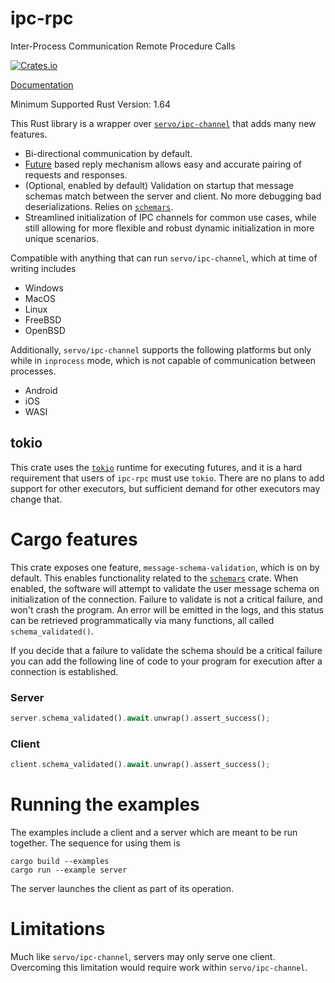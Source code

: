 # ipc-rpc

Inter-Process Communication Remote Procedure Calls

[![Crates.io](https://img.shields.io/crates/v/ipc-rpc.svg)](https://crates.io/crates/ipc-rpc/)

[Documentation](https://docs.rs/ipc-rpc/)

Minimum Supported Rust Version: 1.64

This Rust library is a wrapper over [`servo/ipc-channel`](https://github.com/servo/ipc-channel) that adds many new features.

- Bi-directional communication by default.
- [Future](https://doc.rust-lang.org/stable/std/future/trait.Future.html) based reply mechanism allows easy and accurate pairing of requests and responses.
- (Optional, enabled by default) Validation on startup that message schemas match between the server and client. No more debugging bad deserializations. Relies on [`schemars`](https://crates.io/crates/schemars).
- Streamlined initialization of IPC channels for common use cases, while still allowing for more flexible and robust dynamic initialization in more unique scenarios.

Compatible with anything that can run `servo/ipc-channel`, which at time of writing includes

- Windows
- MacOS
- Linux
- FreeBSD
- OpenBSD

Additionally, `servo/ipc-channel` supports the following platforms but only while in `inprocess` mode, which is not capable of communication between processes.

- Android
- iOS
- WASI

## tokio

This crate uses the [`tokio`](https://crates.io/crates/tokio) runtime for executing futures, and it is a hard requirement that users of `ipc-rpc` must use `tokio`. There are no plans to add support for other
executors, but sufficient demand for other executors may change that.

# Cargo features

This crate exposes one feature, `message-schema-validation`, which is on by default. This enables functionality related to the [`schemars`](https://crates.io/crates/schemars) crate.
When enabled, the software will attempt to validate the user message schema on initialization of the connection. Failure to validate is not a critical failure, and won't crash the program. 
An error will be emitted in the logs, and this status can be retrieved programmatically via many functions, all called `schema_validated()`.

If you decide that a failure to validate the schema should be a critical failure you can add the following line of code to your program for execution after a connection is established.

### Server
```rust
server.schema_validated().await.unwrap().assert_success();
```

### Client
```rust
client.schema_validated().await.unwrap().assert_success();
```

# Running the examples

The examples include a client and a server which are meant to be run together. The sequence for using them is

```
cargo build --examples
cargo run --example server
```

The server launches the client as part of its operation.

# Limitations

Much like `servo/ipc-channel`, servers may only serve one client. Overcoming this limitation would require work within `servo/ipc-channel`.
